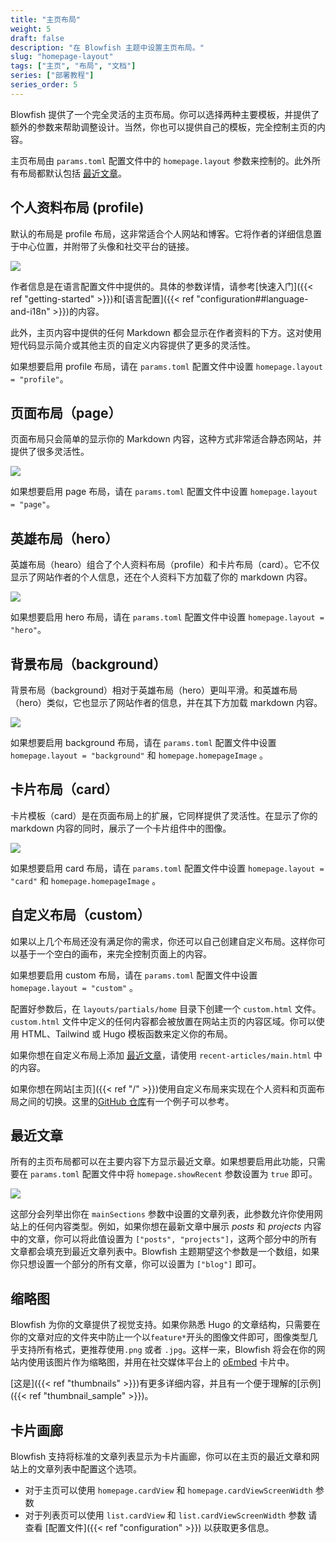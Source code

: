 ```yaml
---
title: "主页布局"
weight: 5
draft: false
description: "在 Blowfish 主题中设置主页布局。"
slug: "homepage-layout"
tags: ["主页", "布局", "文档"]
series: ["部署教程"]
series_order: 5
---
```


Blowfish 提供了一个完全灵活的主页布局。你可以选择两种主要模板，并提供了额外的参数来帮助调整设计。当然，你也可以提供自己的模板，完全控制主页的内容。

主页布局由 `params.toml` 配置文件中的 `homepage.layout` 参数来控制的。此外所有布局都默认包括 [最近文章](#recent-articles)。

## 个人资料布局 (profile)

默认的布局是 profile 布局，这非常适合个人网站和博客。它将作者的详细信息置于中心位置，并附带了头像和社交平台的链接。

<img class="thumbnailshadow" src="img/home-profile.png"/>

作者信息是在语言配置文件中提供的。具体的参数详情，请参考[快速入门]({{< ref "getting-started" >}})和[语言配置]({{< ref "configuration##language-and-i18n" >}})的内容。

此外，主页内容中提供的任何 Markdown 都会显示在作者资料的下方。这对使用短代码显示简介或其他主页的自定义内容提供了更多的灵活性。

如果想要启用 profile 布局，请在 `params.toml` 配置文件中设置 `homepage.layout = "profile"`。

## 页面布局（page）

页面布局只会简单的显示你的 Markdown 内容，这种方式非常适合静态网站，并提供了很多灵活性。

<img class="thumbnailshadow" src="img/home-page.png"/>

如果想要启用 page 布局，请在 `params.toml` 配置文件中设置 `homepage.layout = "page"`。

## 英雄布局（hero）

英雄布局（hearo）组合了个人资料布局（profile）和卡片布局（card）。它不仅显示了网站作者的个人信息，还在个人资料下方加载了你的 markdown 内容。 

<img class="thumbnailshadow" src="img/home-hero.png"/>

如果想要启用 hero 布局，请在 `params.toml` 配置文件中设置 `homepage.layout = "hero"`。

## 背景布局（background）

背景布局（background）相对于英雄布局（hero）更叫平滑。和英雄布局（hero）类似，它也显示了网站作者的信息，并在其下方加载 markdown 内容。

<img class="thumbnailshadow" src="img/home-background.png"/>

如果想要启用 background 布局，请在 `params.toml` 配置文件中设置 `homepage.layout = "background"` 和 `homepage.homepageImage` 。

## 卡片布局（card）

卡片模板（card）是在页面布局上的扩展，它同样提供了灵活性。在显示了你的 markdown 内容的同时，展示了一个卡片组件中的图像。

<img class="thumbnailshadow" src="img/home-card.png"/>

如果想要启用 card 布局，请在 `params.toml` 配置文件中设置 `homepage.layout = "card"` 和 `homepage.homepageImage` 。

## 自定义布局（custom）

如果以上几个布局还没有满足你的需求，你还可以自己创建自定义布局。这样你可以基于一个空白的画布，来完全控制页面上的内容。

如果想要启用 custom 布局，请在 `params.toml` 配置文件中设置 `homepage.layout = "custom"` 。

配置好参数后，在  `layouts/partials/home` 目录下创建一个 `custom.html` 文件。 `custom.html` 文件中定义的任何内容都会被放置在网站主页的内容区域。你可以使用 HTML、Tailwind 或 Hugo 模板函数来定义你的布局。

如果你想在自定义布局上添加 [最近文章](#recent-articles)，请使用 `recent-articles/main.html` 中的内容。

如果你想在网站[主页]({{< ref "/" >}})使用自定义布局来实现在个人资料和页面布局之间的切换。这里的[GitHub 仓库](https://github.com/nunocoracao/blowfish/blob/main/exampleSite/layouts/partials/home/custom.html)有一个例子可以参考。

## 最近文章

所有的主页布局都可以在主要内容下方显示最近文章。如果想要启用此功能，只需要在 `params.toml` 配置文件中将 `homepage.showRecent` 参数设置为 `true` 即可。

<img class="thumbnailshadow" src="img/home-list.png"/>

这部分会列举出你在 `mainSections` 参数中设置的文章列表，此参数允许你使用网站上的任何内容类型。例如，如果你想在最新文章中展示 _posts_ 和 _projects_ 内容中的文章，你可以将此值设置为 `["posts", "projects"]`，这两个部分中的所有文章都会填充到最近文章列表中。Blowfish 主题期望这个参数是一个数组，如果你只想设置一个部分的所有文章，你可以设置为 `["blog"]` 即可。

## 缩略图

Blowfish 为你的文章提供了视觉支持。如果你熟悉 Hugo 的文章结构，只需要在你的文章对应的文件夹中防止一个以`feature*`开头的图像文件即可，图像类型几乎支持所有格式，更推荐使用`.png` 或者 `.jpg`。这样一来，Blowfish 将会在你的网站内使用该图片作为缩略图，并用在社交媒体平台上的 <a target="_blank" href="https://oembed.com/">oEmbed</a> 卡片中。 

[这是]({{< ref "thumbnails" >}})有更多详细内容，并且有一个便于理解的[示例]({{< ref "thumbnail_sample" >}})。

## 卡片画廊

Blowfish 支持将标准的文章列表显示为卡片画廊，你可以在主页的最近文章和网站上的文章列表中配置这个选项。
- 对于主页可以使用 `homepage.cardView` 和 `homepage.cardViewScreenWidth` 参数
- 对于列表页可以使用 `list.cardView` 和 `list.cardViewScreenWidth` 参数
请查看 [配置文件]({{< ref "configuration" >}}) 以获取更多信息。
